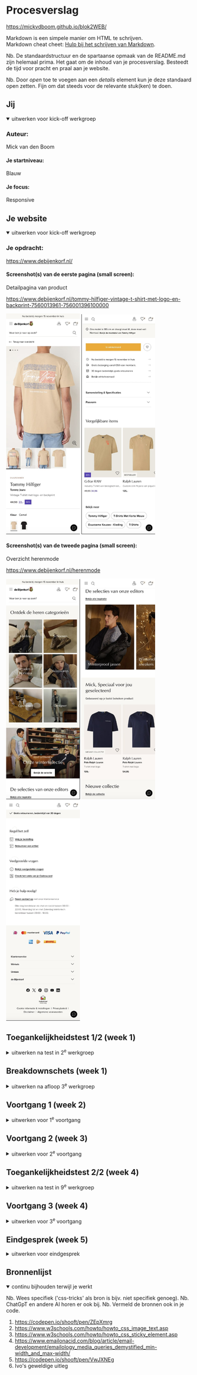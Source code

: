# Procesverslag
https://mickvdboom.github.io/blok2WEB/

Markdown is een simpele manier om HTML te schrijven.  
Markdown cheat cheet: [Hulp bij het schrijven van Markdown](https://github.com/adam-p/markdown-here/wiki/Markdown-Cheatsheet).

Nb. De standaardstructuur en de spartaanse opmaak van de README.md zijn helemaal prima. Het gaat om de inhoud van je procesverslag. Besteedt de tijd voor pracht en praal aan je website.

Nb. Door *open* toe te voegen aan een *details* element kun je deze standaard open zetten. Fijn om dat steeds voor de relevante stuk(ken) te doen.





## Jij

<details open>
  <summary>uitwerken voor kick-off werkgroep</summary>

  ### Auteur:
  Mick van den Boom

  #### Je startniveau:
  Blauw

  #### Je focus:
  Responsive
 
</details>





## Je website

<details open>
  <summary>uitwerken voor kick-off werkgroep</summary>

  ### Je opdracht:
 https://www.debijenkorf.nl/

  #### Screenshot(s) van de eerste pagina (small screen): 
  Detailpagina van product  
  
  https://www.debijenkorf.nl/tommy-hilfiger-vintage-t-shirt-met-logo-en-backprint-7560013961-756001396100000
  
  <img src="readme-images/1e-deel-pag-1.jpg" width="200px" alt="eerste pagina foto een">
  <img src="readme-images/2e-deel-pag-1.jpg" width="200px" alt="eerste pagina foto een">

  #### Screenshot(s) van de tweede pagina (small screen):
  Overzicht herenmode
  
  https://www.debijenkorf.nl/herenmode
  
 <img src="readme-images/1e-deel-pag-2.jpg" width="200px" alt="omschrijving van de pagina">
 <img src="readme-images/2e-deel-pag-2.jpg" width="200px" alt="tweede pagina foto twee">
 <img src="readme-images/3e-deel-pag-2.jpg" width="200px" alt="tweede pagina foto twee">
</details>



## Toegankelijkheidstest 1/2 (week 1)

<details>
  <summary>uitwerken na test in 2<sup>e</sup> werkgroep</summary>

  ### Bevindingen
  Lijst met je bevindingen die in de test naar voren kwamen:

Screenreader

De site is te bedienen met een screenreader, ik kon in principe alle menu's doort zonder al te grote problemen. Wel zijn er een paar punten van kritiek voor de site. Als je het menu afgaat en je komt langs de zoekbalk dan word deze automatisch opengeklapt, dit leidde er bij mij in een van de tests toe dat ik niet verder kwam. Later lukte het mij wel om hierlangs te navigeren. Daarnaast hebben sommige afbeeldingen geen correcte namen, bij het scrollen over de homepagina kwam ik bijvoorbeeld langs een afbeelding die werd opgelezen als "570x450-50.34377387318559x44.85530546623794, afbeelding", dit is natuurlijk niet de bedoeling en belemmerd mensen met een screenreader enorm. Op deze twee punten na is het mij verder gelukt om de site door te navigeren zonder problemen te ondervinden.
<br>
<br>
  
WCAG

Website: debijenkorf.nl 

Naam: Mick van den Boom

Test: 1

Content
1. Duidelijk taalgebruik
2. Unieke beschrijving knoppen

Opmerkingen content
1. Goede omschrijvingen van producten en andere onderdelen. Net verwoord maar niet te ingewikkeld. Op de homepagina staat bij het deel van de wintercollectie de tekst “Pak dit seizoen groots uit met wollen winteritems die jouw unieke stijl weerspiegelen”, deze tekst kan natuurlijk duidelijker maar hier is bewust voor gekozen omdat de bijenkorf een wat duurdere en exclusievere sfeer af wilt geven door wat duurdere en lastigere woorden te gebruiken.
2. Het spreekt bij een kledingwinkel voor zich wat je kiest als je op mannen of vrouwen klikt. Toch zijn deze knoppen redelijk kortaf aangezien ze niet een duidelijk make wat je gaat zien. Als ik verder naar beneden scroll kom ik aan bij het onderdeel met de FAQ, bestellingen volgen en hulp vragen. Dit deel is duidelijker. De knoppen hier zeggen dingen zoals “bekijk veelgestelde vragen” en “volg je bestelling”. De knoppen op de site verschillen dus, een deel is te direct en een deel is duidelijk.
<br>
<br>

Global code
1. Valideer uw html
2. Gebruik een lang-attribuut op het html element
3. Geef elke pagina een unieke titel
4. Zorg ervoor dat viewport-zoom niet is uitgeschakeld

Opmerkingen global code 
1. De code is lastig te valideren, als ik dit doe op de W3C site dan krijg ik een 403 forbidden error. Ik heb vervolgens zelf elementen van de code in VSC geplakt waaruit bleek dat de site zeker wat errors bevat. Ondanks de normale functionaliteit op het eerste blik kan dit natuurlijk leiden tot problemen.
2. Er is gebruikt gemaakt van het lang attribuut, de taal is ingesteld op NL-NL.
3. Iedere pagina bevat een andere titel, als ik op de homepagina de titel bekijk staat er “de Bijenkorf • Mode, Cosmetica & Interieur • Snel in huis”. Als ik vervolgens naar de pagina ga met herenmode veranderd de titel naar “Herenmode • de Bijenkorf • Gratis retourneren”.
4. De viewport is uitgeschakeld, het is onmogelijk om op mijn telefoon in te zoomen op de site. Op laptop kan dit wel maar het hoort op telefoon uiteraard ook te werken.
<br>
<br>

Toetsenbord
1. Zorg voor een duidelijke stijl bij interactieve elementen waarnaar wordt genavigeerd
2. Zorg ervoor dat de focus volgorde overeenkomt met de beeld indeling.

Opmerkingen toetsenbord
1. De geselecteerde elementen worden duidelijk geselecteerd, tijdens het navigeren is het dus duidelijk te zien waar je je begeeft. Het enige opvallende tijdens het navigeren is dat ik vast kwam te zitten toen ik langs de zoekbalk kwam, hierna kan ik niet verder door tab te gebruiken.
2. De focus volgorde is logisch, iedere keer voordat ik op tab klik kan ik al voorspellen welk element als volgende geselecteerd zal gaan worden.
<br>
<br>

Mobiel en aanraking
1. Bekijk of de site gedraaid kan worden
2. Verwijder horizontaal scrollen
3. Zorg ervoor dat knoppen en links makkelijk gebruikt kunnen worden (grootte en positie)
4. Zorg voor genoeg witruimte tussen interactieve elementen voor scroll ruimte

Opmerkingen mobiel en aanraking 
1. De site kan iedere mogelijke kant op gedraaid worden.
2. Het grootste deel van de site bevat geen mogelijkheid om horizontaal te scrollen dus dit is goed. De enige onderdelen waar je horizontaal kan scrollen zijn de overzichten van kleding waar je bijvoorbeeld kan scrollen door recent bekeken of aanbevolen voor jou.
3. Alle knoppen en links zijn van goede grootte waardoor de site dus goed toegankelijk is op mobiel.
4. Over het algemeen bevat de site genoeg witruimte, het enige onderdeel waar hier geen sprake van is is bij het begin van iedere pagina waar je moet kiezen tussen de verschillende kleding opties. (Bijvoorbeeld op het homescherm de opties man, vrouw, kinderen, etc), deze vlakken staan te dicht op elkaar en deze sectie bevat nauwelijks witruimte.
<br>
<br>

Headings
1. Gebruik header elementen om nieuwe content te introduceren
2. Gebruik maar één h1 element per pagina
3. Header elementen moeten in een logische volgorde worden geschreven
4. Sla geen heading levels over

Opmerkingen headings
1. Ieder nieuwe element bevat een header, hier is dus goed over nagedacht.
2. De website maakt gebruik van maar één h1 element per pagina.
3. De opbouw van de h1, h2 en h3 elementen die de site bevat zijn logisch verdeelt en zorgen voor een goede structuur.
4. De site maakt gebruik van h1, h2 en h3 headings, er word dus niks overgeslagen.
<br>
<br>

Lists
1. Maak gebruik van de elementen ol, ul en dl voor content die in een lijst hoort

Opmerkingen lists
1. De site maakt zeker gebruik van lists. Door te inspecteren heb ik gevonden dat bijvoorbeeld bij de footer gebruik word gemaakt van een unordered list.
<br>
<br>

Images
1. Zorg ervoor dat alle img elementen een alt attribuut hebben
2. Zorg ervoor dat alle decoratieve img een null alt attribuut hebben
3. Bied een tekst alternatief voor grote img zoals grafieken en kaarten
4. Voor een img met tekst, zorg ervoor dat de alt omschrijving de tekst bevat

Opmerkingen images
1.  Er word goed gebruik gemaakt van alt attributen, als ik bijvoorbeeld bij de detailpagina van een t shirt naar de alt tekst van de foto ga kijken staat er "Tommy Hilfiger - Vintage T-shirt met logo- en backprint - Camel”.
2. Op de site word nauwelijks gebruik gemaakt van decoratieve foto’s, de enige foto die ik kon bedenken was de foto van het logo bovenaan de pagina. Nadat ik deze heb opgezocht in de code kon ik geen alt tekst vinden bij deze foto.
3. Ik heb op de site geen foto’s van mappen of grafieken kunnen vinden. Als deze er wel zouden zijn ga ik ervan uit dat deze ook een alt tekst zouden hebben aangezien de rest dit ook heeft.
4. De foto’s met tekst erin bevatten geen alt tekst die ook de tekst op de foto omschrijft. Deze tekst wordt apart in de code geschreven.
<br>
<br>

Media (video and audio)
1. Zorg ervoor dat media niet automatisch afspeelt
2. Zorg ervoor dat alle media gepauzeerd kan worden
3. Zorg voor ondertiteling bij video’s
4. Zorg voor transcripties bij geluid

Opmerkingen media (video en audio)
1. Op de homepagina bevindt zich meteen een video of gif die automatisch afspeelt.
2. De video op het homescherm kan niet gepauzeerd worden.
3. De video heeft geen ondertiteling maar bevat ook geen geluid.
4. De website bevat geen audio mogelijkheden en dus ook geen transcriptie.
<br>
<br>

Controls
1. Gebruik een a element voor links
2. Zorg ervoor dat links herkenbaar zijn als links
3. Zorg ervoor dat controls de staat :focus hebben
4. Gebruik het button element voor knoppen
5. Zorg voor een skip link en zorg dat deze zichtbaar is wanneer gefocust
6. Identificeer links die geopend worden in een nieuwe tab of venster worden geopend.

Opmerkingen controls
1. Na de code de inspecteren heb ik gevonden dat de links inderdaad met een a element gecodeerd zijn.
2. Alle links zijn duidelijk te herkennen door middel van de streep onder de tekst.
3. Er is geen control focus.
4. Voor de knoppen op de site wordt geen gebruik gemaakt van het button attribuut. Ook de knoppen worden gecodeerd met een a element.
5. Er is geen gebruik gemaakt van een skip link.
6. De links die naar een andere tab gaan maken wel duidelijk dat je naar een andere pagina gaat. Bijvoorbeeld bij het bekijken van de locatie van het filiaal in Amsterdam staat de knop “bekijk in Google Maps”, het spreekt dan voor zich dat je een nieuwe tab opent.
<br>
<br>

Apprearance
1. Kijk of light- en dark mode worden ondersteund
2. Bekijk of de hoge contrast modus wordt ondersteund
3. Zet de tekst grootte op 200%
4. Zorg ervoor dat informatie niet alleen wordt overgebracht via kleur

Opmerkingen appearance
1. Nadat ik mijn voorkeur op google chrome op dark mode heb gezet blijft de pagina van de bijenkorf spierwit.
2. Dit heb ik helaas niet kunnen testen omdat ik deze modus niet werkend heb gekregen.
3. De tekstgrootte is aan te passen, alleen zorgt dit er wel voor dat sommige onderdelen van de site in elkaar vallen.
4. Informatie wordt niet overgebracht via kleur, dit wordt voornamelijk gedaan door middel van verschillende lettergrootten.
<br>
<br>

Animation
1. Zorg ervoor dat animaties subtiel zijn en niet te druk
2. Zorg voor een mechanisme om achtergrond videos te pauzeren
3. Zorg ervoor dat alle animaties voldoen aan mediaquery voorkeur reduced motion

Opmerkingen animation
1. De animatie op het homescherm is erg groot en druk.
2. De animatie op het homescherm is niet te pauzeren.
3. Er is geen sprake van reduced motion
<br>
<br>

Color contrast
1. Bekijk het contrast voor alle normale teksten
2. Bekijk het contrast voor alle grote teksten
3. Bekijk het contrast voor alle iconen
4. Bekijk tekst die fotos of videos overlapt
5. Bekijk aangepaste selectie kleuren

Opmerkingen color contrast
1. Alle normale teksten zijn gemakkelijk te lezen aangezien ze allemaal zwart zijn op een witte achtergrond.
2. Alle grote teksten zijn ook makkelijk te zien aangezien de tekst zwart is en de achtergrond wit.
3. Alle iconen zijn goed te zien aangezien ze net zoals de tekst op een witte achtergrond staan.
4. De tekst is te lezen maar niet altijd even duidelijk. In sommige gevallen draagt de persoon op de afbeelding bijvoorbeeld witte kleding waardoor de witte tekst niet meer zo goed is te lezen door het slechte contrast.
5. Er is gebruik gemaakt van een standaard selectie kleur.
</details>



## Breakdownschets (week 1)

<details>
  <summary>uitwerken na afloop 3<sup>e</sup> werkgroep</summary>

  ### de hele pagina: 
  <img src="readme-images/breakdown-schets-1.png" width="400px" alt="breakdown van de eerste pagina">
  <br>
  <img src="readme-images/breakdown-schets-2.png" width="400px" alt="breakdown van de tweede pagina">

  ### dynamisch deel (bijv menu): 
  <img src="readme-images/breakdown-schets-menu.png" width="375px" alt="breakdown van menu">

</details>





## Voortgang 1 (week 2)

<details>
  <summary>uitwerken voor 1<sup>e</sup> voortgang</summary>

  ### Stand van zaken
  Ik heb een begin gemaakt aan mijn html, ik heb geprobeerd om alle elementen van de heren pagina alvast erin te zetten. Ook heb ik de breakdown schetsen gemaakt.

  ### Verslag van meeting
  Mijn html was nog niet perfect, zo had ik nog geen gebruik gemaakt van sections en waren sommige elementen niet juist of verkeerd om geplaatst.

  - Maak sections aan, alles staat nu in 1 lange lijst
  - Let goed op het verschil tussen knoppen en links
  - Zet de images pas na de h1/2/3 en p, dit is beter voor de screenreader.

</details>





## Voortgang 2 (week 3)

<details>
  <summary>uitwerken voor 2<sup>e</sup> voortgang</summary>

  ### Stand van zaken
  Ik heb een begin gemaakt aan de css van mijn eerste pagina, ik ben al goed op weg alleen loop ik tegen een paar problemen aan waar ik vragen over ga stellen. De volgende vragen heb ik alvast gemaakt:
  - Ik heb meerdere errors, onder andere met het translate element, wat moet ik hiermee doen
  - Sommige foto's van de officiële site krijg ik niet gedownload, hoe doe ik dit het makkelijkst?
  - Hoe plaats ik al mijn elementen op de juiste manier in een carousel die producten weergeeft? Flexbox of grid? En hoe krijg ik allesin 1 rij?
  - Hoe kan ik mijn zoekbalk stylen? Ik kan hem niet selecteren in css.
  - Ik wil in mijn footer bij details alleen de eerste selecteren, hoe doe ik dat?

  ### Verslag van meeting
  Ik heb op al mijn vragen antwoord gekregen, ik kreeg te horen dat ik goed op weg ben met mijn code en dat ik niet moet vergeten om de readme bij te houden. Dit zijn de antwoorden op de vragen die ik heb gesteld (op volgorde):

  - Css is waarschijnlijk niet helemaal geupdate, het element translate werkt dus dit is gewoon goed.
  - Door te inspecten kan je meestal je muis op de link houden en dan verschijnt een andere link waar je op kan klikken.
  - Maak eeen unordered list en maak ieder product een listed item, vervolgens kan je deze UL in een row zetten met flexbox.
  - Verander als eerst even input type naar search ipv text, vervolgens kan je in css input[type="search"] gebruiken.
  - Gebruik footer details:first-of-type summary.

Extra feedback:
- Voor je hamburger menu in menu kan je in je LI weer een nieuwe UL aanmaken
- Gebruik vw en vh voor een goede responsive site

</details>





## Toegankelijkheidstest 2/2 (week 4)

<details>
  <summary>uitwerken na test in 9<sup>e</sup> werkgroep</summary>

WCAG
Website: mickvdboom.github.io/blok2WEB/
Naam: Mick van den Boom
Test: 2

Content
1. Duidelijk taalgebruik
2. Unieke beschrijving knoppen

Opmerkingen content
1. Ik heb bijna alle elementen hetzelfde genoemd, ik heb alleen een paar kleine foutjes opgelost. De officiële website maakte namelijk onregelmatig gebruik van hoofdletters, ik heb dit overal toegepast.
2. Ik heb de tekst in de knoppen hetzelfde gelaten, ondanks dat de tekst soms wat kortaf is denk ik dat het niet beter kan.


Global code
1. Valideer uw html
2. Gebruik een lang-attribuut op het html element
3. Geef elke pagina een unieke titel
4. Zorg ervoor dat viewport-zoom niet is uitgeschakeld

Opmerkingen global code 
1. De code bevat geen errors, ik heb alleen 3 info’s als ik hem valideer.
2. Ik heb de website ingesteld op Nederlands met een lang attribuut
3. Ik heb net zoals de officiële site iedere pagina een unieke titel gegeven die duidelijk maakt waar de bewust pagina over gaat
4. Op telefoon kan ik inzoomen op mijn website, dit is dus een verbetering vergeleken met de officiële site.

Toetsenbord
1. Zorg voor een duidelijke stijl bij interactieve elementen waarnaar wordt genavigeerd
2. Zorg ervoor dat de focus volgorde overeenkomt met de beeld indeling.

Opmerkingen toetsenbord
1. Het is duidelijk welk element geselecteerd is.
2. De focus volgorde loopt overeen met de pagina zelf, ook pakt de focus eerst de tekst voor de fotos. Het enige probleem is dat de focus ook mijn navigatie doorloopt zelfs als deze gesloten is.

Mobiel en aanraking
1. Bekijk of de site gedraaid kan worden
2. Verwijder horizontaal scrollen
3. Zorg ervoor dat knoppen en links makkelijk gebruikt kunnen worden (grootte en positie)
4. Zorg voor genoeg witruimte tussen interactieve elementen voor scroll ruimte

Opmerkingen mobiel en aanraking 
1. De site kan alle kanten op gedraaid worden en blijft functioneel.
2. Op mijn hele site is horizontaal scrollen niet mogelijk, behalve bij de elementen waar dit hoort zoals carousels met kleding.
3. Alle knoppen en links zijn duidelijk klikbaar en groot genoeg.
4. Tussen de meeste elementen is genoeg witruimte overgelaten om je vinger te plaatsen.

Headings
1. Gebruik header elementen om nieuwe content te introduceren
2. Gebruik maar één h1 element per pagina
3. Header elementen moeten in een logische volgorde worden geschreven
4. Sla geen heading levels over

Opmerkingen headings
1. Ik heb bij alle nieuw beginnende items een header element gebruikt.
2. Ik heb op allebei mijn pagina’s maar 1 h1 tag.
3. Ik heb mijn best gedaan om een zo logisch mogelijke volgorde aan te brengen in mijn code, of dit helemaal klopt durf ik nog niet met zekerheid te zeggen.
4. Ik heb gebruik gemaakt van h1, h2 en h3 headings, er word dus niks overgeslagen.

Lists
1. Maak gebruik van de elementen ol, ul en dl voor content die in een lijst hoort

Opmerkingen lists
1. Ik heb over mijn site regelmatig gebruik gemaakt van een unordered list.

Images
1. Zorg ervoor dat alle img elementen een alt attribuut hebben
2. Zorg ervoor dat alle decoratieve img een null alt attribuut hebben
3. Bied een tekst alternatief voor grote img zoals grafieken en kaarten
4. Voor een img met tekst, zorg ervoor dat de alt omschrijving de tekst bevat

Opmerkingen images
1.  Iedere foto bevat een alt tag
2. Mijn site maakt nauwelijks gebruik van decoratieve foto’s dus hier is geen sprake van.
3. De site bevat geen grafieken of kaarten dus hier is geen sprake van.
4. De alt omschrijving van de foto bevat de tekst die ook op de afbeelding staat.

Media (video and audio)
1. Zorg ervoor dat media niet automatisch afspeelt
2. Zorg ervoor dat alle media gepauzeerd kan worden
3. Zorg voor ondertiteling bij video’s
4. Zorg voor transcripties bij geluid

Opmerkingen media (video en audio)
1. Op de paginas die ik heb gemaakt bevinden zich geen videos of geluidsfragmenten dus hier is geen sprake ban.
2. Geen sprake van.
3. Geen sprake van.
4. Geen sprake van.

Controls
1. Gebruik een a element voor links
2. Zorg ervoor dat links herkenbaar zijn als links
3. Zorg ervoor dat controls de staat :focus hebben
4. Gebruik het button element voor knoppen
5. Zorg voor een skip link en zorg dat deze zichtbaar is wanneer gefocust
6. Identificeer links die geopend worden in een nieuwe tab of venster worden geopend.

Opmerkingen controls
1. Alle links bevatten een a element
2. Alle links zijn op een manier vormgegeven dat het voor zich spreekt dat je hierop kunt klikken.
3. Ik heb geen gebruik gemaakt van :focus states.
4. Al mijn knoppen bevatten een button element.
5. Ik heb geen gebruik gemaakt van een skip link.
6. Bij de links die naar een andere pagina leiden spreekt dit redelijk voor zich.

Apprearance
1. Kijk of light- en dark mode worden ondersteund
2. Bekijk of de hoge contrast modus wordt ondersteund
3. Zet de tekst grootte op 200%
4. Zorg ervoor dat informatie niet alleen wordt overgebracht via kleur

Opmerkingen appearance
1. Ik heb een light en dark mode gemaakt. Dit heeft de officiële site niet.
2. Ik heb geen ondersteuning voor hoge contrast modus.
3. Door de lettergrootte in de instellingen van chrome aan te passen veranderd dit de grootte van alle teksten op mijn site.
4. Informatie wordt niet overgebracht via kleur, dit wordt voornamelijk gedaan door middel van verschillende lettergrootten.

Animation
1. Zorg ervoor dat animaties subtiel zijn en niet te druk
2. Zorg voor een mechanisme om achtergrond videos te pauzeren
3. Zorg ervoor dat alle animaties voldoen aan mediaquery voorkeur reduced motion

Opmerkingen animation
1. Mijn pagina’s bevatten geen animaties.
2. Mijn pagina’s bevatten geen animaties.
3. Geen sprake van.

Color contrast
1. Bekijk het contrast voor alle normale teksten
2. Bekijk het contrast voor alle grote teksten
3. Bekijk het contrast voor alle iconen
4. Bekijk tekst die fotos of videos overlapt
5. Bekijk aangepaste selectie kleuren

Opmerkingen color contrast
1. Alle tekst is zwart op een witte achtergrond en in darkmodus is dit omgekeerd.
2. Voor de grote teksten geld hetzelfde als de normale.
3. Alle iconen zijn goed zichtbaar.
4. De meeste tekst is goed te lezen, sommige letters worden alleen iets minder goed zichtbaar vanwege de achtergrond.
5. Mijn site bevat standaard selectiekleuren.

</details>





## Voortgang 3 (week 4)

<details>
  <summary>uitwerken voor 3<sup>e</sup> voortgang</summary>

  ### Stand van zaken
Mijn code is al heel ver op weg, ik heb alles wat is gelukt van pagina 1 en 2 al af. Het enige waar ik momenteel nog problemen mee heb is met de foto's van het product op mijn productpagina. Als ik deze responsive wil maken moet ik 3 verschillende states maken. Bij de telefoon state staan de foto's met knoppen boven de omschrijving, bij smal laptop formaat staan de foto's met knoppen naast de omschrijving en bij breed laptop formaat staan de foto's allemaal weergegeven zonder knoppen met de omschrijving ernaast. Dit is mij nog niet gelukt aangezien ik met de media query mijn code overschrijf doordat ik meerdere dingen heb met een mid-width.

  ### Verslag van meeting
Tijdens het gesprek heb ik geleerd dat ik een media query zowel een min-width als een max-width kan geven tegelijkertijd. Ik heb vervolgens in mijn code 3 verschillende states gemaakt, een code met een max-width van 600px, een code tussen de 600px en 1100px en een code vanaf 1100px.

</details>





## Eindgesprek (week 5)

<details>
  <summary>uitwerken voor eindgesprek</summary>

  ### Je uitkomst - karakteristiek screenshots:
  <img src="readme-images/eindresultaat-herenpagina.png" width="375px" alt="uitomst opdracht 1">
  <img src="readme-images/eindresultaat-productpagina.png" width="375px" alt="uitomst opdracht 1">


  ### Dit ging goed/Heb ik geleerd: 
  <img src="readme-images/goed-voorbeeld1.png" width="375px" alt="top">
  
  <br>
  <img src="readme-images/goed-voorbeeld2.png" width="375px" alt="top">
  
  <br>
  <img src="readme-images/goed-voorbeeld3.png" width="375px" alt="top">


  ### Dit was lastig/Is niet gelukt:
<img src="readme-images/slecht-voorbeeld1.png" width="375px" alt="top">
<img src="readme-images/slecht-voorbeeld2.png" width="375px" alt="top">

</details>





## Bronnenlijst

<details open>
  <summary>continu bijhouden terwijl je werkt</summary>

  Nb. Wees specifiek ('css-tricks' als bron is bijv. niet specifiek genoeg). 
  Nb. ChatGpT en andere AI horen er ook bij.
  Nb. Vermeld de bronnen ook in je code.

  1. https://codepen.io/shooft/pen/ZEpXmrg
  2. https://www.w3schools.com/howto/howto_css_image_text.asp
  3. https://www.w3schools.com/howto/howto_css_sticky_element.asp
  4. https://www.emailonacid.com/blog/article/email-development/emailology_media_queries_demystified_min-width_and_max-width/
  5. https://codepen.io/shooft/pen/VwJXNEg
  6. Ivo's geweldige uitleg

</details>
